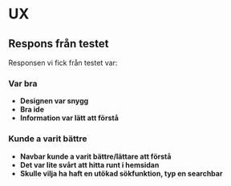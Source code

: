 # UX

## Respons från testet

Responsen vi fick från testet var:

### Var bra

- **Designen var snygg**
- **Bra ide**
- **Information var lätt att förstå**

### Kunde a varit bättre

- **Navbar kunde a varit bättre/lättare att förstå**
- **Det var lite svårt att hitta runt i hemsidan**
- **Skulle vilja ha haft en utökad sökfunktion, typ en searchbar**